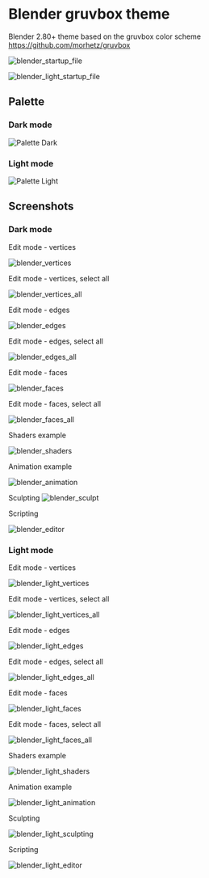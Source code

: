 # Blender gruvbox theme

Blender 2.80+ theme based on the gruvbox color scheme https://github.com/morhetz/gruvbox

![blender_startup_file](https://user-images.githubusercontent.com/33354262/66078132-55739900-e559-11e9-8ce9-30c6507d04ef.png)

![blender_light_startup_file](https://user-images.githubusercontent.com/33354262/66160790-ce8af300-e622-11e9-9af2-a0125e2b5759.png)

Palette
-------

### Dark mode

![Palette Dark](http://i.imgur.com/wa666xg.png)

### Light mode

![Palette Light](http://i.imgur.com/49qKyYW.png)

Screenshots
-----------

### Dark mode

Edit mode - vertices

![blender_vertices](https://user-images.githubusercontent.com/33354262/66078133-55739900-e559-11e9-8c5a-6e3f431334f2.png)

Edit mode - vertices, select all

![blender_vertices_all](https://user-images.githubusercontent.com/33354262/66078134-55739900-e559-11e9-944b-c1732d543ab8.png)

Edit mode - edges

![blender_edges](https://user-images.githubusercontent.com/33354262/66078125-54426c00-e559-11e9-8000-c350fe0eec65.png)

Edit mode - edges, select all

![blender_edges_all](https://user-images.githubusercontent.com/33354262/66078126-54426c00-e559-11e9-9316-a5a9e8d6a74a.png)

Edit mode - faces

![blender_faces](https://user-images.githubusercontent.com/33354262/66078128-54db0280-e559-11e9-9afd-af9dbad98f20.png)

Edit mode - faces, select all

![blender_faces_all](https://user-images.githubusercontent.com/33354262/66078129-54db0280-e559-11e9-9364-77c0dbb4ba82.png)

Shaders example

![blender_shaders](https://user-images.githubusercontent.com/33354262/66078131-54db0280-e559-11e9-8cfd-e317caebc072.png)

Animation example

![blender_animation](https://user-images.githubusercontent.com/33354262/66078124-54426c00-e559-11e9-841c-3c443a5971b3.png)

Sculpting
![blender_sculpt](https://user-images.githubusercontent.com/33354262/66078130-54db0280-e559-11e9-90fd-7b81104b345d.png)

Scripting

![blender_editor](https://user-images.githubusercontent.com/33354262/66078127-54db0280-e559-11e9-813c-9700cd7a0ec4.png)

### Light mode

Edit mode - vertices

![blender_light_vertices](https://user-images.githubusercontent.com/33354262/66220797-91c40800-e6c5-11e9-994a-41ef3e383ee0.png)

Edit mode - vertices, select all

![blender_light_vertices_all](https://user-images.githubusercontent.com/33354262/66220798-91c40800-e6c5-11e9-9a2b-856a370bda51.png)

Edit mode - edges

![blender_light_edges](https://user-images.githubusercontent.com/33354262/66220790-9092db00-e6c5-11e9-9204-f979d67819fe.png)

Edit mode - edges, select all

![blender_light_edges_all](https://user-images.githubusercontent.com/33354262/66220791-912b7180-e6c5-11e9-8adb-0d72ab38cf7e.png)

Edit mode - faces

![blender_light_faces](https://user-images.githubusercontent.com/33354262/66220794-912b7180-e6c5-11e9-93c1-78fcdc6d2c1b.png)

Edit mode - faces, select all

![blender_light_faces_all](https://user-images.githubusercontent.com/33354262/66220795-912b7180-e6c5-11e9-8f71-338f62a8aa25.png)

Shaders example

![blender_light_shaders](https://user-images.githubusercontent.com/33354262/66163452-4c053200-e628-11e9-9ea1-fe4a2f730526.png)

Animation example

![blender_light_animation](https://user-images.githubusercontent.com/33354262/66220788-9092db00-e6c5-11e9-9ada-69b0f5864805.png)

Sculpting

![blender_light_sculpting](https://user-images.githubusercontent.com/33354262/66221578-2ed37080-e6c7-11e9-948d-031ebd0fc718.png)

Scripting

![blender_light_editor](https://user-images.githubusercontent.com/33354262/66220792-912b7180-e6c5-11e9-8ad4-3223dbcd2511.png)
